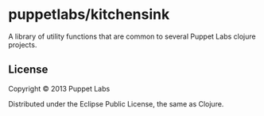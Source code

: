 # puppetlabs/kitchensink

A library of utility functions that are common to several Puppet Labs
clojure projects.

## License

Copyright © 2013 Puppet Labs

Distributed under the Eclipse Public License, the same as Clojure.
